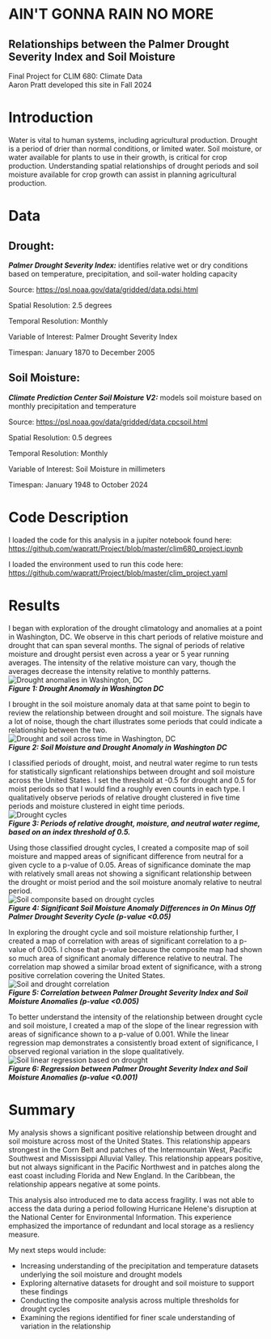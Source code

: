 # AIN'T GONNA RAIN NO MORE
## Relationships between the Palmer Drought Severity Index and Soil Moisture  
Final Project for CLIM 680: Climate Data  
Aaron Pratt developed this site in Fall 2024  

# Introduction  
Water is vital to human systems, including agricultural production. Drought is a period of drier than normal conditions, or limited water. Soil moisture, or water available for plants to use in their growth, is critical for crop production. Understanding spatial relationships of drought periods and soil moisture available for crop growth can assist in planning agricultural production.  

# Data  

## Drought: 

***Palmer Drought Severity Index:*** identifies relative wet or dry conditions based on temperature, precipitation, and soil-water holding capacity  

Source: https://psl.noaa.gov/data/gridded/data.pdsi.html  

Spatial Resolution: 2.5 degrees  

Temporal Resolution: Monthly  

Variable of Interest: Palmer Drought Severity Index  

Timespan: January 1870 to December 2005  

## Soil Moisture:  

***Climate Prediction Center Soil Moisture V2:*** models soil moisture based on monthly precipitation and temperature  

Source: https://psl.noaa.gov/data/gridded/data.cpcsoil.html  

Spatial Resolution: 0.5 degrees  

Temporal Resolution: Monthly

Variable of Interest: Soil Moisture in millimeters  

Timespan: January 1948 to October 2024  

# Code Description  

I loaded the code for this analysis in a jupiter notebook found here: https://github.com/wapratt/Project/blob/master/clim680_project.ipynb  

I loaded the environment used to run this code here: https://github.com/wapratt/Project/blob/master/clim_project.yaml  

# Results  

I began with exploration of the drought climatology and anomalies at a point in Washington, DC. We observe in this chart periods of relative moisture and drought that can span several months. The signal of periods of relative moisture and drought persist even across a year or 5 year running averages. The intensity of the relative moisture can vary, though the averages decrease the intensity relative to monthly patterns.  
![Drought anomalies in Washington, DC](dc_drought_anom.png)  
***Figure 1: Drought Anomaly in Washington DC***  

I brought in the soil moisture anomaly data at that same point to begin to review the relationship between drought and soil moisture. The signals have a lot of noise, though the chart illustrates some periods that could indicate a relationship between the two.  
![Drought and soil across time in Washington, DC](dc_drought_soil.png)  
***Figure 2: Soil Moisture and Drought Anomaly in Washington DC***  

I classified periods of drought, moist, and neutral water regime to run tests for statistically signficant relationships between drought and soil moisture across the United States. I set the threshold at -0.5 for drought and 0.5 for moist periods so that I would find a roughly even counts in each type. I qualitatively observe periods of relative drought clustered in five time periods and moisture clustered in eight time periods.  
![Drought cycles](drought_cycle.png)  
***Figure 3: Periods of relative drought, moisture, and neutral water regime, based on an index threshold of 0.5.***  

Using those classified drought cycles, I created a composite map of soil moisture and mapped areas of significant difference from neutral for a given cycle to a p-value of 0.05. Areas of significance dominate the map with relatively small areas not showing a significant relationship between the drought or moist period and the soil moisture anomaly relative to neutral period.  
![Soil componsite based on drought cycles](drought_soil_comp.png)  
***Figure 4: Significant Soil Moisture Anomaly Differences in On Minus Off Palmer Drought Severity Cycle (p-value <0.05)***  

In exploring the drought cycle and soil moisture relationship further, I created a map of correlation with areas of significant correlation to a p-value of 0.005. I chose that p-value because the composite map had shown so much area of significant anomaly difference relative to neutral. The correlation map showed a similar broad extent of significance, with a strong positive correlation covering the United States.
![Soil and drought correlation](drought_soil_corr.png)  
***Figure 5: Correlation between Palmer Drought Severity Index and Soil Moisture Anomalies (p-value <0.005)***  

To better understand the intensity of the relationship between drought cycle and soil moisture, I created a map of the slope of the linear regression with areas of significance shown to a p-value of 0.001. While the linear regression map demonstrates a consistently broad extent of significance, I observed regional variation in the slope qualitatively.  
![Soil linear regression based on drought](drought_soil_linr.png)  
***Figure 6: Regression between Palmer Drought Severity Index and Soil Moisture Anomalies (p-value <0.001)***  

# Summary  

My analysis shows a significant positive relationship between drought and soil moisture across most of the United States. This relationship appears strongest in the Corn Belt and patches of the Intermountain West, Pacific Southwest and Mississippi Alluvial Valley. This relationship appears positive, but not always significant in the Pacific Northwest and in patches along the east coast including Florida and New England. In the Caribbean, the relationship appears negative at some points.

This analysis also introduced me to data access fragility. I was not able to access the data during a period following Hurricane Helene's disruption at the National Center for Environmental Information. This experience emphasized the importance of redundant and local storage as a resliency measure.

My next steps would include:

- Increasing understanding of the precipitation and temperature datasets underlying the soil moisture and drought models  
- Exploring alternative datasets for drought and soil moisture to support these findings
- Conducting the composite analysis across multiple thresholds for drought cycles  
- Examining the regions identified for finer scale understanding of variation in the relationship  
